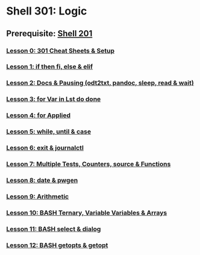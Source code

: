 # Shell 301: Logic

## Prerequisite: [Shell 201](https://github.com/inkVerb/VIP/tree/master/201)

### [Lesson 0: 301 Cheat Sheets & Setup](https://github.com/inkVerb/vip/blob/master/301/Lesson-00.md)

### [Lesson 1: if then fi, else & elif](https://github.com/inkVerb/vip/blob/master/301/Lesson-01.md)

### [Lesson 2: Docs & Pausing (odt2txt, pandoc, sleep, read & wait)](https://github.com/inkVerb/vip/blob/master/301/Lesson-02.md)

### [Lesson 3: for Var in Lst do done](https://github.com/inkVerb/vip/blob/master/301/Lesson-03.md)

### [Lesson 4: for Applied](https://github.com/inkVerb/vip/blob/master/301/Lesson-04.md)

### [Lesson 5: while, until & case](https://github.com/inkVerb/vip/blob/master/301/Lesson-05.md)

### [Lesson 6: exit & journalctl](https://github.com/inkVerb/vip/blob/master/301/Lesson-06.md)

### [Lesson 7: Multiple Tests, Counters, source & Functions](https://github.com/inkVerb/vip/blob/master/301/Lesson-07.md)

### [Lesson 8: date & pwgen](https://github.com/inkVerb/vip/blob/master/301/Lesson-08.md)

### [Lesson 9: Arithmetic](https://github.com/inkVerb/vip/blob/master/301/Lesson-09.md)

### [Lesson 10: BASH Ternary, Variable Variables & Arrays](https://github.com/inkVerb/vip/blob/master/301/Lesson-10.md)

### [Lesson 11: BASH select & dialog](https://github.com/inkVerb/vip/blob/master/301/Lesson-11.md)

### [Lesson 12: BASH getopts & getopt](https://github.com/inkVerb/vip/blob/master/301/Lesson-12.md)
